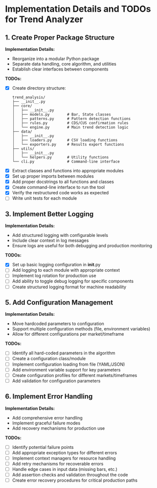 # Implementation Details and TODOs for Trend Analyzer

## 1. Create Proper Package Structure

**Implementation Details:**
- Reorganize into a modular Python package
- Separate data handling, core algorithm, and utilities
- Establish clear interfaces between components

**TODOs:**
- [x] Create directory structure:
  ```
  trend_analysis/
  ├── __init__.py
  ├── core/
  │   ├── __init__.py
  │   ├── models.py        # Bar, State classes
  │   ├── patterns.py      # Pattern detection functions
  │   ├── rules.py         # CDS/CUS confirmation rules
  │   └── engine.py        # Main trend detection logic
  ├── data/
  │   ├── __init__.py
  │   ├── loaders.py       # CSV loading functions
  │   └── exporters.py     # Results export functions
  ├── utils/
  │   ├── __init__.py
  │   └── helpers.py       # Utility functions
  └── cli.py               # Command-line interface
  ```
- [x] Extract classes and functions into appropriate modules
- [x] Set up proper imports between modules
- [x] Add proper docstrings to all functions and classes
- [x] Create command-line interface to run the tool
- [x] Verify the restructured code works as expected
- [ ] Write unit tests for each module

## 3. Implement Better Logging

**Implementation Details:**
- Add structured logging with configurable levels
- Include clear context in log messages
- Ensure logs are useful for both debugging and production monitoring

**TODOs:**
- [x] Set up basic logging configuration in __init__.py
- [ ] Add logging to each module with appropriate context
- [ ] Implement log rotation for production use
- [ ] Add ability to toggle debug logging for specific components
- [ ] Create structured logging format for machine readability

## 5. Add Configuration Management

**Implementation Details:**
- Move hardcoded parameters to configuration
- Support multiple configuration methods (file, environment variables)
- Allow for different configurations per market/timeframe

**TODOs:**
- [ ] Identify all hard-coded parameters in the algorithm
- [ ] Create a configuration class/module
- [ ] Implement configuration loading from file (YAML/JSON)
- [ ] Add environment variable support for key parameters
- [ ] Create configuration profiles for different markets/timeframes
- [ ] Add validation for configuration parameters

## 6. Implement Error Handling

**Implementation Details:**
- Add comprehensive error handling
- Implement graceful failure modes
- Add recovery mechanisms for production use

**TODOs:**
- [ ] Identify potential failure points
- [ ] Add appropriate exception types for different errors
- [ ] Implement context managers for resource handling
- [ ] Add retry mechanisms for recoverable errors
- [ ] Handle edge cases in input data (missing bars, etc.)
- [ ] Add assertion checks and validation throughout the code
- [ ] Create error recovery procedures for critical production paths 